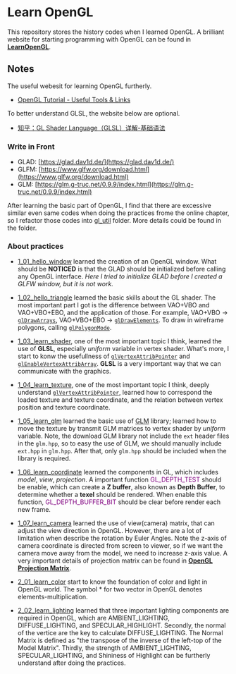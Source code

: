 # Learn OpenGL

This repository stores the history codes when I learned OpenGL.
A brilliant website for starting programming with OpenGL can be found in [<b>LearnOpenGL</b>](https://learnopengl-cn.github.io/).

## Notes

The useful webesit for learning OpenGL furtherly.
- [OpenGL Tutorial - Useful Tools & Links](http://www.opengl-tutorial.org/miscellaneous/useful-tools-links/)

To better understand GLSL, the website below are optional.
- [知乎：GL Shader Language（GLSL）详解-基础语法](https://zhuanlan.zhihu.com/p/349296191)

### Write in Front

+ GLAD: [https://glad.dav1d.de/](https://glad.dav1d.de/)
+ GLFM: [https://www.glfw.org/download.html](https://www.glfw.org/download.html)
+ GLM:  [https://glm.g-truc.net/0.9.9/index.html](https://glm.g-truc.net/0.9.9/index.html)

After learning the basic part of OpenGL, I find that there are excessive similar even same codes when doing the practices frome the online chapter, so I refactor those codes into [gl_util](https://github.com/wlfrii/learn_OpenGL/tree/main/gl_util) folder. More details could be found in the folder.

### About practices

+ [1_01_hello_window](https://github.com/wlfrii/learn_OpenGL/tree/main/1_01_hello_window) learned the creation of an OpenGL window. What should be __NOTICED__ is that the GLAD should be initialized before calling any OpenGL interface.
<i>Here I tried to initialize GLAD before I created a GLFW window, but it is not work.</i>

+ [1_02_hello_triangle](https://github.com/wlfrii/learn_OpenGL/tree/main/1_02_hello_triangle) learned the basic skills about the GL shader. The most important part I got is the difference between VAO+VBO and VAO+VBO+EBO, and the application of those.
For example, VAO+VBO -> [`glDrawArrays`](https://www.khronos.org/registry/OpenGL-Refpages/gl4/html/glDrawArrays.xhtml), VAO+VBO+EBO -> [`glDrawElements`](https://www.khronos.org/registry/OpenGL-Refpages/gl4/html/glDrawElements.xhtml).
To draw in wireframe polygons, calling [`glPolygonMode`](https://www.khronos.org/registry/OpenGL-Refpages/gl4/html/glPolygonMode.xhtml).

+ [1_03_learn_shader](https://github.com/wlfrii/learn_OpenGL/tree/main/1_03_learn_shader), one of the most important topic I think, learned the use of __GLSL__, especially _uniform_ variable in vertex shader. What's more, I start to konw the usefullness of  [`glVertexAttribPointer`](https://www.khronos.org/registry/OpenGL-Refpages/gl4/html/glVertexAttribPointer.xhtml) and [`glEnableVertexAttribArray`](https://www.khronos.org/registry/OpenGL-Refpages/gl4/html/glEnableVertexAttribArray.xhtml).
__GLSL__ is a very important way that we can communicate with the graphics.

+ [1_04_learn_texture](https://github.com/wlfrii/learn_OpenGL/tree/main/1_04_learn_texture), one of the most important topic I think, deeply understand [`glVertexAttribPointer`](https://www.khronos.org/registry/OpenGL-Refpages/gl4/html/glVertexAttribPointer.xhtml), learned how to correspond the loaded texture and texture coordinate, and the relation between vertex position and texture coordinate. 

+ [1_05_learn_glm](https://github.com/wlfrii/learn_OpenGL/tree/main/1_05_learn_glm) learned the basic use of [GLM](https://glm.g-truc.net/0.9.9/index.html) library; learned how to move the texture by transmit GLM matrices to vertex shader by _uniform_ variable.
Note, the download GLM library not include the `ext` header files in the `glm.hpp`, so to easy the use of GLM, we should manually include `ext.hpp` in `glm.hpp`. After that, only `glm.hpp` should be included when the library is required.

+ [1_06_learn_coordinate](https://github.com/wlfrii/learn_OpenGL/tree/main/1_06_learn_coordinate) learned the components in GL, which includes _model_, _view_, _projection_. 
A important function <font color=purple>GL_DEPTH_TEST</font> should be enable, which can create a __Z buffer__, also known as __Depth Buffer__, to determine whether a __texel__ should be rendered. When enable this function, <font color=purple>GL_DEPTH_BUFFER_BIT</font> should be clear before render each new frame.

+ [1_07_learn_camera](https://github.com/wlfrii/learn_OpenGL/tree/main/1_07_learn_camera) learned the use of view(camera) matrix, that can adjust the view direction in OpenGL. However, there are a lot of limitation when describe the rotation by Euler Angles.
Note the z-axis of camera coordinate is directed from screen to viewer, so if we want the camera move away from the model, we need to increase z-axis value.
A very important details of projection matrix can be found in [<b>OpenGL Projection Matrix</b>](http://www.songho.ca/opengl/gl_projectionmatrix.html).

+ [2_01_learn_color](https://github.com/wlfrii/learn_OpenGL/tree/main/2_01_learn_color) start to know the foundation of color and light in OpenGL world. 
The symbol $*$ for two vector in OpenGL denotes elements-multiplication.

+ [2_02_learn_lighting](https://github.com/wlfrii/learn_OpenGL/tree/main/2_02_learn_lighting) learned that three important lighting components are required in OpenGL, which are AMBIENT_LIGHTING, DIFFUSE_LIGHTING, and SPECULAR_HIGHLIGHT.
Secondly, the normal of the vertice are the key to calculate DIFFUSE_LIGHTING.
The Normal Matrix is defined as "the transpose of the inverse of the left-top of the Model Matrix".
Thirdly, the strength of AMBIENT_LIGHTING, SPECULAR_LIGHTING, and Shininess of Highlight can be furtherly understand after doing the practices.
